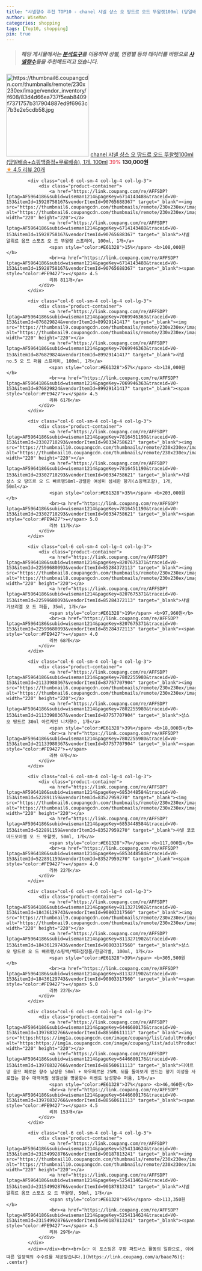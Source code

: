 ```yaml
---
title: "샤넬향수 추천 TOP10 - chanel 샤넬 샹스 오 땅드르 오드 뚜왈렛100ml (당일배송+쇼핑백증정+무료배송), 1개, 100ml"
author: WiseMan
categories: shopping
tags: [Top10, shopping]
pin: true
---
```


> ##### 해당 게시물에서는 [**분석도구**](https://itemscout.io/)를 이용하여 **성별**, **연령별** 등의 데이터를 바탕으로 [**샤넬향수**](https://link.coupang.com/a/baae76)들을 추천해드리고 있습니다.
<div class="container"><div class="row">
            <div class="col-6 col-sm-4 col-lg-4 col-lg-3">
                <div class="product-container">
                    <a href="https://link.coupang.com/re/AFFSDP?lptag=AF5964186&subid=wiseman1214&pageKey=7014783905&traceid=V0-153&itemId=23514252753&vendorItemId=90540646964" target="_blank"><img src="https://thumbnail6.coupangcdn.com/thumbnails/remote/230x230ex/image/vendor_inventory/f608/83d4d66ea737f5eab8409f7371757b317904887ed9f6963c7b3e2e5cdb58.jpg" alt="https://thumbnail6.coupangcdn.com/thumbnails/remote/230x230ex/image/vendor_inventory/f608/83d4d66ea737f5eab8409f7371757b317904887ed9f6963c7b3e2e5cdb58.jpg" width="220" height="220"></a>
                    <a href="https://link.coupang.com/re/AFFSDP?lptag=AF5964186&subid=wiseman1214&pageKey=7014783905&traceid=V0-153&itemId=23514252753&vendorItemId=90540646964" target="_blank">chanel 샤넬 샹스 오 땅드르 오드 뚜왈렛100ml (당일배송+쇼핑백증정+무료배송), 1개, 100ml</a>
                    <span style="color:#E61328">39%</span> <b>130,000원</b>
                    <br><a href="https://link.coupang.com/re/AFFSDP?lptag=AF5964186&subid=wiseman1214&pageKey=7014783905&traceid=V0-153&itemId=23514252753&vendorItemId=90540646964" target="_blank"><span style="color:#FE9427">★</span> 4.5
                    리뷰 20개</a>
                </div>
            </div>
            
            <div class="col-6 col-sm-4 col-lg-4 col-lg-3">
                <div class="product-container">
                    <a href="https://link.coupang.com/re/AFFSDP?lptag=AF5964186&subid=wiseman1214&pageKey=6714143488&traceid=V0-153&itemId=15928758167&vendorItemId=90765688367" target="_blank"><img src="https://thumbnail6.coupangcdn.com/thumbnails/remote/230x230ex/image/vendor_inventory/5823/281491c97ead72a60dfb0c0933611733fc79e81c29e8c510f518a0ad9039.jpg" alt="https://thumbnail6.coupangcdn.com/thumbnails/remote/230x230ex/image/vendor_inventory/5823/281491c97ead72a60dfb0c0933611733fc79e81c29e8c510f518a0ad9039.jpg" width="220" height="220"></a>
                    <a href="https://link.coupang.com/re/AFFSDP?lptag=AF5964186&subid=wiseman1214&pageKey=6714143488&traceid=V0-153&itemId=15928758167&vendorItemId=90765688367" target="_blank">샤넬 알뤼르 옴므 스포츠 오 드 뚜왈렛 스프레이, 100ml, 1개</a>
                    <span style="color:#E61328">15%</span> <b>108,000원</b>
                    <br><a href="https://link.coupang.com/re/AFFSDP?lptag=AF5964186&subid=wiseman1214&pageKey=6714143488&traceid=V0-153&itemId=15928758167&vendorItemId=90765688367" target="_blank"><span style="color:#FE9427">★</span> 4.5
                    리뷰 811개</a>
                </div>
            </div>
            
            <div class="col-6 col-sm-4 col-lg-4 col-lg-3">
                <div class="product-container">
                    <a href="https://link.coupang.com/re/AFFSDP?lptag=AF5964186&subid=wiseman1214&pageKey=7069946363&traceid=V0-153&itemId=876829824&vendorItemId=89929141417" target="_blank"><img src="https://thumbnail9.coupangcdn.com/thumbnails/remote/230x230ex/image/vendor_inventory/3716/599d76907e6aa818c5e406c76a79c97a3ebf5255c1938f54e74f2434ad21.jpeg" alt="https://thumbnail9.coupangcdn.com/thumbnails/remote/230x230ex/image/vendor_inventory/3716/599d76907e6aa818c5e406c76a79c97a3ebf5255c1938f54e74f2434ad21.jpeg" width="220" height="220"></a>
                    <a href="https://link.coupang.com/re/AFFSDP?lptag=AF5964186&subid=wiseman1214&pageKey=7069946363&traceid=V0-153&itemId=876829824&vendorItemId=89929141417" target="_blank">샤넬 no.5 오 드 퍼퓸 스프레이, 100ml, 1개</a>
                    <span style="color:#E61328">57%</span> <b>138,000원</b>
                    <br><a href="https://link.coupang.com/re/AFFSDP?lptag=AF5964186&subid=wiseman1214&pageKey=7069946363&traceid=V0-153&itemId=876829824&vendorItemId=89929141417" target="_blank"><span style="color:#FE9427">★</span> 4.5
                    리뷰 61개</a>
                </div>
            </div>
            
            <div class="col-6 col-sm-4 col-lg-4 col-lg-3">
                <div class="product-container">
                    <a href="https://link.coupang.com/re/AFFSDP?lptag=AF5964186&subid=wiseman1214&pageKey=7816451190&traceid=V0-153&itemId=23302710293&vendorItemId=90334758621" target="_blank"><img src="https://thumbnail10.coupangcdn.com/thumbnails/remote/230x230ex/image/vendor_inventory/9013/4e0448d6dfb6702230d9c917ffcc1cbe797c4ba24ab45c054028d5594f3d.jpg" alt="https://thumbnail10.coupangcdn.com/thumbnails/remote/230x230ex/image/vendor_inventory/9013/4e0448d6dfb6702230d9c917ffcc1cbe797c4ba24ab45c054028d5594f3d.jpg" width="220" height="220"></a>
                    <a href="https://link.coupang.com/re/AFFSDP?lptag=AF5964186&subid=wiseman1214&pageKey=7816451190&traceid=V0-153&itemId=23302710293&vendorItemId=90334758621" target="_blank">샤넬 샹스 오 땅뜨르 오 드 빠르팽50ml-강렬한 여성미 섬세한 향기(쇼핑백포함), 1개, 50ml</a>
                    <span style="color:#E61328">35%</span> <b>203,000원</b>
                    <br><a href="https://link.coupang.com/re/AFFSDP?lptag=AF5964186&subid=wiseman1214&pageKey=7816451190&traceid=V0-153&itemId=23302710293&vendorItemId=90334758621" target="_blank"><span style="color:#FE9427">★</span> 5.0
                    리뷰 11개</a>
                </div>
            </div>
            
            <div class="col-6 col-sm-4 col-lg-4 col-lg-3">
                <div class="product-container">
                    <a href="https://link.coupang.com/re/AFFSDP?lptag=AF5964186&subid=wiseman1214&pageKey=8207675371&traceid=V0-153&itemId=22599680093&vendorItemId=85284372113" target="_blank"><img src="https://thumbnail8.coupangcdn.com/thumbnails/remote/230x230ex/image/vendor_inventory/241f/1db482ccaaf991469601fbeb7d9c13b92eb342661c1a50181914d2e96545.JPG" alt="https://thumbnail8.coupangcdn.com/thumbnails/remote/230x230ex/image/vendor_inventory/241f/1db482ccaaf991469601fbeb7d9c13b92eb342661c1a50181914d2e96545.JPG" width="220" height="220"></a>
                    <a href="https://link.coupang.com/re/AFFSDP?lptag=AF5964186&subid=wiseman1214&pageKey=8207675371&traceid=V0-153&itemId=22599680093&vendorItemId=85284372113" target="_blank">샤넬 가브리엘 오 드 퍼퓸, 35ml, 1개</a>
                    <span style="color:#E61328">19%</span> <b>97,960원</b>
                    <br><a href="https://link.coupang.com/re/AFFSDP?lptag=AF5964186&subid=wiseman1214&pageKey=8207675371&traceid=V0-153&itemId=22599680093&vendorItemId=85284372113" target="_blank"><span style="color:#FE9427">★</span> 4.0
                    리뷰 68개</a>
                </div>
            </div>
            
            <div class="col-6 col-sm-4 col-lg-4 col-lg-3">
                <div class="product-container">
                    <a href="https://link.coupang.com/re/AFFSDP?lptag=AF5964186&subid=wiseman1214&pageKey=7802255980&traceid=V0-153&itemId=21133980367&vendorItemId=87757707904" target="_blank"><img src="https://thumbnail6.coupangcdn.com/thumbnails/remote/230x230ex/image/vendor_inventory/c2d0/e717dea2e34c121e29ffa35887fc390445761559134c0a52eed616d98257.jpg" alt="https://thumbnail6.coupangcdn.com/thumbnails/remote/230x230ex/image/vendor_inventory/c2d0/e717dea2e34c121e29ffa35887fc390445761559134c0a52eed616d98257.jpg" width="220" height="220"></a>
                    <a href="https://link.coupang.com/re/AFFSDP?lptag=AF5964186&subid=wiseman1214&pageKey=7802255980&traceid=V0-153&itemId=21133980367&vendorItemId=87757707904" target="_blank">샹스 오 땅드르 30ml 아르케인 니치향수, 1개</a>
                    <span style="color:#E61328">39%</span> <b>18,000원</b>
                    <br><a href="https://link.coupang.com/re/AFFSDP?lptag=AF5964186&subid=wiseman1214&pageKey=7802255980&traceid=V0-153&itemId=21133980367&vendorItemId=87757707904" target="_blank"><span style="color:#FE9427">★</span> 
                    리뷰 0개</a>
                </div>
            </div>
            
            <div class="col-6 col-sm-4 col-lg-4 col-lg-3">
                <div class="product-container">
                    <a href="https://link.coupang.com/re/AFFSDP?lptag=AF5964186&subid=wiseman1214&pageKey=6853448584&traceid=V0-153&itemId=522891159&vendorItemId=83527959270" target="_blank"><img src="https://thumbnail6.coupangcdn.com/thumbnails/remote/230x230ex/image/vendor_inventory/3ef6/932ecdc295e6cd48cb91189ea5da2982828441f25a1d8c6a7abacc34e136.jpg" alt="https://thumbnail6.coupangcdn.com/thumbnails/remote/230x230ex/image/vendor_inventory/3ef6/932ecdc295e6cd48cb91189ea5da2982828441f25a1d8c6a7abacc34e136.jpg" width="220" height="220"></a>
                    <a href="https://link.coupang.com/re/AFFSDP?lptag=AF5964186&subid=wiseman1214&pageKey=6853448584&traceid=V0-153&itemId=522891159&vendorItemId=83527959270" target="_blank">샤넬 코코 마드모아젤 오 드 뚜왈렛, 50ml, 1개</a>
                    <span style="color:#E61328">7%</span> <b>117,000원</b>
                    <br><a href="https://link.coupang.com/re/AFFSDP?lptag=AF5964186&subid=wiseman1214&pageKey=6853448584&traceid=V0-153&itemId=522891159&vendorItemId=83527959270" target="_blank"><span style="color:#FE9427">★</span> 4.0
                    리뷰 22개</a>
                </div>
            </div>
            
            <div class="col-6 col-sm-4 col-lg-4 col-lg-3">
                <div class="product-container">
                    <a href="https://link.coupang.com/re/AFFSDP?lptag=AF5964186&subid=wiseman1214&pageKey=8113271902&traceid=V0-153&itemId=18436129743&vendorItemId=90803317560" target="_blank"><img src="https://thumbnail9.coupangcdn.com/thumbnails/remote/230x230ex/image/vendor_inventory/053f/37793dc4209cec866258f1b54c45659f1051a45c7eab32e0fd82a2f07000.jpg" alt="https://thumbnail9.coupangcdn.com/thumbnails/remote/230x230ex/image/vendor_inventory/053f/37793dc4209cec866258f1b54c45659f1051a45c7eab32e0fd82a2f07000.jpg" width="220" height="220"></a>
                    <a href="https://link.coupang.com/re/AFFSDP?lptag=AF5964186&subid=wiseman1214&pageKey=8113271902&traceid=V0-153&itemId=18436129743&vendorItemId=90803317560" target="_blank">샹스 오 땅드르 오 드 빠르펭/쇼핑백/백화점정품/한글라벨, 100ml, 1개</a>
                    <span style="color:#E61328">39%</span> <b>305,500원</b>
                    <br><a href="https://link.coupang.com/re/AFFSDP?lptag=AF5964186&subid=wiseman1214&pageKey=8113271902&traceid=V0-153&itemId=18436129743&vendorItemId=90803317560" target="_blank"><span style="color:#FE9427">★</span> 5.0
                    리뷰 22개</a>
                </div>
            </div>
            
            <div class="col-6 col-sm-4 col-lg-4 col-lg-3">
                <div class="product-container">
                    <a href="https://link.coupang.com/re/AFFSDP?lptag=AF5964186&subid=wiseman1214&pageKey=6446680176&traceid=V0-153&itemId=13976832766&vendorItemId=88560611113" target="_blank"><img src="https:https://img1a.coupangcdn.com/image/coupang/list/adultProduct_plp.png" alt="https:https://img1a.coupangcdn.com/image/coupang/list/adultProduct_plp.png" width="220" height="220"></a>
                    <a href="https://link.coupang.com/re/AFFSDP?lptag=AF5964186&subid=wiseman1214&pageKey=6446680176&traceid=V0-153&itemId=13976832766&vendorItemId=88560611113" target="_blank">디아르망 옴므 페로몬 향수 남성용 50ml + 와우페르몬 25ML 뒤를 돌아보게 만드는 향기 이성을 사로잡는 향수 매력어필 생일선물 명품향수 이벤트 남성향수 퍼퓸, 1개</a>
                    <span style="color:#E61328">37%</span> <b>46,460원</b>
                    <br><a href="https://link.coupang.com/re/AFFSDP?lptag=AF5964186&subid=wiseman1214&pageKey=6446680176&traceid=V0-153&itemId=13976832766&vendorItemId=88560611113" target="_blank"><span style="color:#FE9427">★</span> 4.5
                    리뷰 153개</a>
                </div>
            </div>
            
            <div class="col-6 col-sm-4 col-lg-4 col-lg-3">
                <div class="product-container">
                    <a href="https://link.coupang.com/re/AFFSDP?lptag=AF5964186&subid=wiseman1214&pageKey=5254114624&traceid=V0-153&itemId=23154992876&vendorItemId=90187813241" target="_blank"><img src="https://thumbnail10.coupangcdn.com/thumbnails/remote/230x230ex/image/vendor_inventory/ffbb/66ca58602f1f3341b0f73c053d894c25cdbde78ca6248cfb0ffa45078fb1.jpg" alt="https://thumbnail10.coupangcdn.com/thumbnails/remote/230x230ex/image/vendor_inventory/ffbb/66ca58602f1f3341b0f73c053d894c25cdbde78ca6248cfb0ffa45078fb1.jpg" width="220" height="220"></a>
                    <a href="https://link.coupang.com/re/AFFSDP?lptag=AF5964186&subid=wiseman1214&pageKey=5254114624&traceid=V0-153&itemId=23154992876&vendorItemId=90187813241" target="_blank">샤넬 알뤼르 옴므 스포츠 오 드 뚜왈렛, 50ml, 1개</a>
                    <span style="color:#E61328">65%</span> <b>113,350원</b>
                    <br><a href="https://link.coupang.com/re/AFFSDP?lptag=AF5964186&subid=wiseman1214&pageKey=5254114624&traceid=V0-153&itemId=23154992876&vendorItemId=90187813241" target="_blank"><span style="color:#FE9427">★</span> 4.5
                    리뷰 29개</a>
                </div>
            </div>
            </div></div><br><br>[👉 이 포스팅은 쿠팡 파트너스 활동의 일환으로, 이에 따른 일정액의 수수료를 제공받습니다.](https://link.coupang.com/a/baae76){: .center}